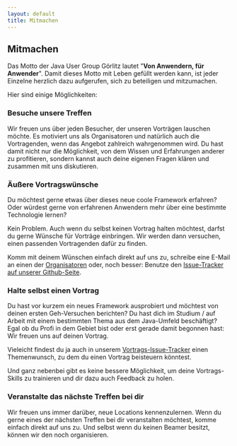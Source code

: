 ```yaml
---
layout: default
title: Mitmachen
---
```


## Mitmachen

Das Motto der Java User Group Görlitz lautet "**Von Anwendern, für Anwender**".
Damit dieses Motto mit Leben gefüllt werden kann, ist jeder Einzelne 
herzlich dazu aufgerufen, sich zu beteiligen und mitzumachen. 

Hier sind einige Möglichkeiten:

### Besuche unsere Treffen
Wir freuen uns über jeden Besucher, der unseren Vorträgen lauschen möchte. 
Es motiviert uns als Organisatoren und natürlich auch die Vortragenden,
wenn das Angebot zahlreich wahrgenommen wird. Du hast damit nicht nur die 
Möglichkeit, von dem Wissen und Erfahrungen anderer zu profitieren, sondern 
kannst auch deine eigenen Fragen klären und zusammen mit uns diskutieren.


### Äußere Vortragswünsche
Du möchtest gerne etwas über dieses neue coole Framework erfahren? Oder würdest 
gerne von erfahrenen Anwendern mehr über eine bestimmte Technologie lernen?

Kein Problem. Auch wenn du selbst keinen Vortrag halten möchtest, darfst du gerne 
Wünsche für Vorträge einbringen. Wir werden dann versuchen, einen passenden Vortragenden
dafür zu finden. 

Komm mit deinem Wünschen einfach direkt auf uns zu, schreibe eine E-Mail an einen der [Organisatoren](/about) oder, noch besser: Benutze den [Issue-Tracker auf unserer Github-Seite](https://github.com/juggr/Planung/issues). 


### Halte selbst einen Vortrag
Du hast vor kurzem ein neues Framework ausprobiert und möchtest von deinen ersten Geh-Versuchen berichten? 
Du hast dich im Studium / auf Arbeit mit einem bestimmten Thema aus dem Java-Umfeld beschäftigt? 
Egal ob du Profi in dem Gebiet bist oder erst gerade damit begonnen hast: Wir freuen uns 
auf deinen Vortrag. 

Vieleicht findest du ja auch in unserem [Vortrags-Issue-Tracker](https://github.com/juggr/Planung/issues) einen Themenwunsch, zu 
dem du einen Vortrag beisteuern könntest. 

Und ganz nebenbei gibt es keine bessere Möglichkeit, um deine Vortrags-Skills zu trainieren und dir dazu auch Feedback zu holen.

### Veranstalte das nächste Treffen bei dir

Wir freuen uns immer darüber, neue Locations kennenzulernen. Wenn du gerne eines der nächsten Treffen
bei dir veranstalten möchtest, komme einfach direkt auf uns zu. 
Und selbst wenn du keinen Beamer besitzt, können wir den noch organisieren. 
